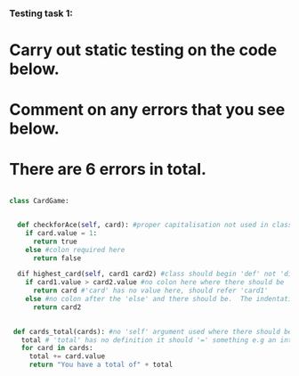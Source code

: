 ### Testing task 1:

# Carry out static testing on the code below.
# Comment on any errors that you see below.
# There are 6 errors in total. 

```python

class CardGame:


  def checkforAce(self, card): #proper capitalisation not used in class name and also underscores between words
    if card.value = 1:
      return true
    else #colon required here
      return false

  dif highest_card(self, card1 card2) #class should begin 'def' not 'dif'.  No comma between the last 2 parameters and no colon after the parentheses
    if card1.value > card2.value #no colon here where there should be
      return card #'card' has no value here, should refer 'card1'
    else #no colon after the 'else' and there should be.  The indentation is all wrong too.
      return card2 
 

 def cards_total(cards): #no 'self' argument used where there should be.
   total # 'total' has no definition it should '=' something e.g an integer of string or list.  
   for card in cards:
     total += card.value
     return "You have a total of" + total


```
